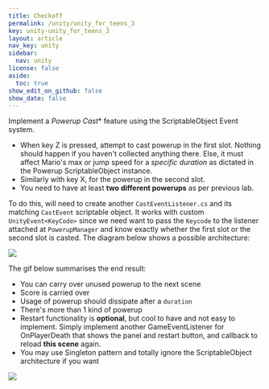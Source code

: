```yaml
---
title: Checkoff
permalink: /unity/unity_for_teens_3
key: unity-unity_for_teens_3
layout: article
nav_key: unity
sidebar:
  nav: unity
license: false
aside:
  toc: true
show_edit_on_github: false
show_date: false
---
```


Implement a *Powerup Cast** feature using the ScriptableObject Event system. 
* When key Z is pressed, attempt to cast powerup in the first slot. Nothing should happen if you haven't collected anything there. Else, it must affect Mario's max or jump speed for a *specific duration* as dictated in the Powerup ScriptableObject instance. 
* Similarly with key X, for the powerup in the second slot. 
* You need to have at least **two different powerups** as per previous lab. 

To do this, will need to create another `CastEventListener.cs` and its matching `CastEvent` scriptable object. It works with custom `UnityEvent<KeyCode>` since we need want to pass the `Keycode` to the listener attached at `PowerupManager` and know exactly whether the first slot or the second slot is casted. The diagram below shows a possible architecture:

<img src="https://www.dropbox.com/s/0qrp8a8uwm88xdn/31.png?raw=1"  class="center_ninety"/>

The gif below summarises the end result:
* You can carry over unused powerup to the next scene
* Score is carried over
* Usage of powerup should dissipate after a  `duration`
* There's more than 1 kind of powerup
* Restart functionality is **optional**, but cool to have and not easy to implement. Simply implement another GameEventListener for OnPlayerDeath that shows the panel and restart button, and callback to reload **this scene** again.  
* You may use Singleton pattern and totally ignore the ScriptableObject architecture if you want

<img src="https://www.dropbox.com/s/b9p1tw128c117ma/checkoff.gif?raw=1"  class="center_ninety"/>
